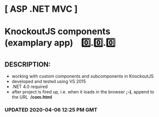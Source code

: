 # [ ASP .NET MVC ]
# KnockoutJS components (examplary app) &nbsp;&nbsp;&nbsp;:zero:.:zero:.:zero:

## DESCRIPTION:
 - working with custom components and subcomponents in KnockoutJS
 - developed and tested using VS 2015
 - .NET 4.0 required
 - after project is fired up, i.e. when it loads in the browser <strong>;-)</strong>, append to the URL&nbsp;&nbsp;<strong>/com.html</strong>
 
### <strong>UPDATED 2020-04-06 12:25 PM GMT</strong>
